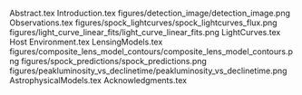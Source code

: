 Abstract.tex
Introduction.tex
figures/detection_image/detection_image.png
Observations.tex
figures/spock_lightcurves/spock_lightcurves_flux.png
figures/light_curve_linear_fits/light_curve_linear_fits.png
LightCurves.tex
Host Environment.tex
LensingModels.tex
figures/composite_lens_model_contours/composite_lens_model_contours.png
figures/spock_predictions/spock_predictions.png
figures/peakluminosity_vs_declinetime/peakluminosity_vs_declinetime.png
AstrophysicalModels.tex
Acknowledgments.tex

  
